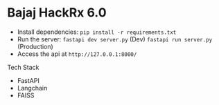 # Bajaj HackRx 6.0

- Install dependencies: `pip install -r requirements.txt`  
- Run the server: `fastapi dev server.py` (Dev) `fastapi run server.py` (Production)
- Access the api at `http://127.0.0.1:8000/`

Tech Stack
- FastAPI
- Langchain
- FAISS